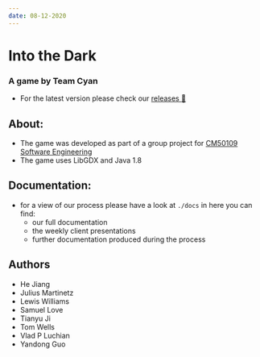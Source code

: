 ```yaml
---
date: 08-12-2020
---
```




# Into the Dark

### A game by Team Cyan​ 

- For the latest version please check our [releases :rocket:](https://github.bath.ac.uk/Team-Cyan/Dungeon/releases)

## About:

- The game was developed as part of a group project for [CM50109 Software Engineering](https://moodle.bath.ac.uk/course/view.php?id=29708)
- The game uses LibGDX and Java 1.8

## Documentation:

- for a view of our process please have a look at  `./docs` in here you can find:
  - our full documentation
  - the weekly client presentations 
  - further documentation produced during the process

## Authors 

- He Jiang
- Julius Martinetz
- Lewis Williams
- Samuel Love
- Tianyu Ji
- Tom Wells
- Vlad P Luchian
- Yandong Guo
